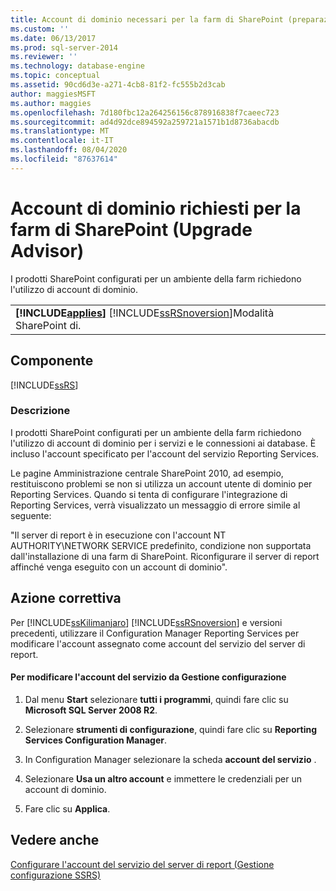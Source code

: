 ```yaml
---
title: Account di dominio necessari per la farm di SharePoint (preparazione aggiornamento) | Microsoft Docs
ms.custom: ''
ms.date: 06/13/2017
ms.prod: sql-server-2014
ms.reviewer: ''
ms.technology: database-engine
ms.topic: conceptual
ms.assetid: 90cd6d3e-a271-4cb8-81f2-fc555b2d3cab
author: maggiesMSFT
ms.author: maggies
ms.openlocfilehash: 7d180fbc12a264256156c878916838f7caeec723
ms.sourcegitcommit: ad4d92dce894592a259721a1571b1d8736abacdb
ms.translationtype: MT
ms.contentlocale: it-IT
ms.lasthandoff: 08/04/2020
ms.locfileid: "87637614"
---
```

# <a name="domain-accounts-required-for-sharepoint-farm-upgrade-advisor"></a>Account di dominio richiesti per la farm di SharePoint (Upgrade Advisor)
  I prodotti SharePoint configurati per un ambiente della farm richiedono l'utilizzo di account di dominio.  
  
||  
|-|  
|**[!INCLUDE[applies](../../includes/applies-md.md)]**  [!INCLUDE[ssRSnoversion](../../includes/ssrsnoversion-md.md)]Modalità SharePoint di.|  
  
## <a name="component"></a>Componente  
 [!INCLUDE[ssRS](../../includes/ssrs.md)]  
  
### <a name="description"></a>Descrizione  
 I prodotti SharePoint configurati per un ambiente della farm richiedono l'utilizzo di account di dominio per i servizi e le connessioni ai database. È incluso l'account specificato per l'account del servizio Reporting Services.  
  
 Le pagine Amministrazione centrale SharePoint 2010, ad esempio, restituiscono problemi se non si utilizza un account utente di dominio per Reporting Services. Quando si tenta di configurare l'integrazione di Reporting Services, verrà visualizzato un messaggio di errore simile al seguente:  
  
 "Il server di report è in esecuzione con l'account NT AUTHORITY\NETWORK SERVICE predefinito, condizione non supportata dall'installazione di una farm di SharePoint. Riconfigurare il server di report affinché venga eseguito con un account di dominio".  
  
## <a name="corrective-action"></a>Azione correttiva  
 Per [!INCLUDE[ssKilimanjaro](../../includes/sskilimanjaro-md.md)] [!INCLUDE[ssRSnoversion](../../includes/ssrsnoversion-md.md)] e versioni precedenti, utilizzare il Configuration Manager Reporting Services per modificare l'account assegnato come account del servizio del server di report.  
  
#### <a name="to-change-the-service-account-from-configuration-manager"></a>Per modificare l'account del servizio da Gestione configurazione  
  
1.  Dal menu **Start** selezionare **tutti i programmi**, quindi fare clic su **Microsoft SQL Server 2008 R2**.  
  
2.  Selezionare **strumenti di configurazione**, quindi fare clic su **Reporting Services Configuration Manager**.  
  
3.  In Configuration Manager selezionare la scheda **account del servizio** .  
  
4.  Selezionare **Usa un altro account** e immettere le credenziali per un account di dominio.  
  
5.  Fare clic su **Applica**.  
  
## <a name="see-also"></a>Vedere anche  
 [Configurare l'account del servizio del server di report &#40;Gestione configurazione SSRS&#41;](../../reporting-services/install-windows/configure-the-report-server-service-account-ssrs-configuration-manager.md)  
  
  

